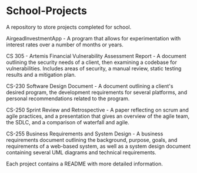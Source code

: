 # School-Projects

A repository to store projects completed for school.

AirgeadInvestmentApp - A program that allows for experimentation with interest rates over a number of months or years.

CS 305 - Artemis Financial Vulnerability Assessment Report - A document outlining the security needs of a client, then examining a codebase for vulnerabilities. Includes areas of security, a manual review, static testing results and a mitigation plan.

CS-230 Software Design Document - A document outlining a client's desired program, the development requirements for several platforms, and personal recommendations related to the program.

CS-250 Sprint Review and Retrospective - A paper reflecting on scrum and agile practices, and a presentation 
that gives an overview of the agile team, the SDLC, and a comparison of waterfall and agile.

CS-255 Business Requirements and System Design - A business requirements document outlining the background, purpose, goals, and requirements of a web-based system, as well as a system design document containing several UML diagrams and technical requirements.

Each project contains a README with more detailed information.
